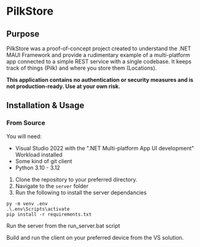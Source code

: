 # PilkStore
 
## Purpose
PilkStore was a proof-of-concept project created to understand the .NET MAUI Framework and provide a rudimentary example of a multi-platform app connected to a simple REST service with a single codebase. It keeps track of things (Pilk) and where you store them (Locations). 

**This application contains no authentication or security measures and is not production-ready. Use at your own risk.**

## Installation & Usage

### From Source
You will need:
- Visual Studio 2022 with the ".NET Multi-platform App UI development" Workload installed
- Some kind of git client
- Python 3.10 - 3.12

1. Clone the repository to your preferred directory.
2. Navigate to the `server` folder
3. Run the following to install the server dependancies
```
py -m venv .env
.\.env\Scripts\activate
pip install -r requirements.txt
```

Run the server from the run_server.bat script

Build and run the client on your preferred device from the VS solution.
